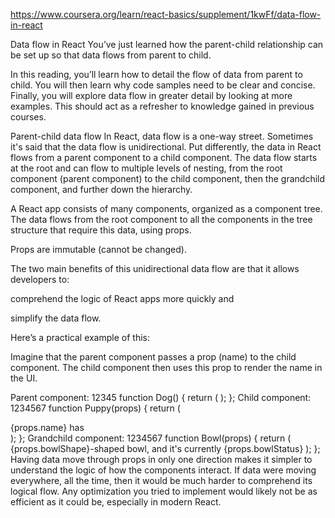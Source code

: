 https://www.coursera.org/learn/react-basics/supplement/1kwFf/data-flow-in-react

Data flow in React
You’ve just learned how the parent-child relationship can be set up so that data flows from parent to child. 

In this reading, you’ll learn how to detail the flow of data from parent to child. You will then learn why code samples need to be clear and concise. Finally, you will explore data flow in greater detail by looking at more examples. This should act as a refresher to knowledge gained in previous courses.

Parent-child data flow
In React, data flow is a one-way street. Sometimes it's said that the data flow is unidirectional. Put differently, the data in React flows from a parent component to a child component. The data flow starts at the root and can flow to multiple levels of nesting, from the root component (parent component) to the child component, then the grandchild component, and further down the hierarchy.

A React app consists of many components, organized as a component tree. The data flows from the root component to all the  components in the tree structure that require this data, using props.

Props are immutable (cannot be changed).

The two main benefits of this unidirectional data flow are that it allows developers to:

comprehend the logic of React apps more quickly and 

simplify the data flow. 

Here’s a practical example of this:

Imagine that the parent component passes a prop (name) to the child component. The child component then uses this prop to render the name in the UI.

Parent component:
12345
function Dog() {
    return (
        <Puppy name="Max" bowlShape="square" bowlStatus="full" />
    );
};
Child component:
1234567
function Puppy(props) {
    return (
        <div>
            {props.name} has <Bowl bowlShape="square" bowlStatus="full" />
        </div>
    );
};
Grandchild component:
1234567
function Bowl(props) {
    return (
        <span>
            {props.bowlShape}-shaped bowl, and it's currently {props.bowlStatus}
        </span>
    );
};
Having data move through props in only one direction makes it simpler to understand the logic of how the components interact. If data were moving everywhere, all the time, then it would be much harder to comprehend its logical flow. Any optimization you tried to implement would likely not be as efficient as it could be, especially in modern React.